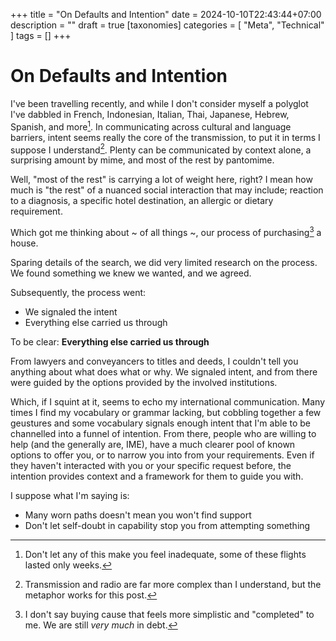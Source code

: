 +++
title = "On Defaults and Intention"
date = 2024-10-10T22:43:44+07:00
description = ""
draft = true
[taxonomies]
categories = [ "Meta", "Technical" ]
tags = []
+++

# On Defaults and Intention

I've been travelling recently, and while I don't consider myself a polyglot I've dabbled in French, Indonesian, Italian, Thai, Japanese, Hebrew, Spanish, and more[^1].
In communicating across cultural and language barriers, intent seems really the core of the transmission, to put it in terms I suppose I understand[^2].
Plenty can be communicated by context alone, a surprising amount by mime, and most of the rest by pantomime.

Well, "most of the rest" is carrying a lot of weight here, right?
I mean how much is "the rest" of a nuanced social interaction that may include; reaction to a diagnosis, a specific hotel destination, an allergic or dietary requirement.

Which got me thinking about ~ of all things ~, our process of purchasing[^3] a house.

Sparing details of the search, we did very limited research on the process.
We found something we knew we wanted, and we agreed.

Subsequently, the process went:

- We signaled the intent
- Everything else carried us through

To be clear: **Everything else carried us through**

From lawyers and conveyancers to titles and deeds, I couldn't tell you anything about what does what or why.
We signaled intent, and from there were guided by the options provided by the involved institutions.

Which, if I squint at it, seems to echo my international communication.
Many times I find my vocabulary or grammar lacking, but cobbling together a few geustures and some vocabulary signals enough intent that I'm able to be channelled into a funnel of intention.
From there, people who are willing to help (and the generally are, IME), have a much clearer pool of known options to offer you, or to narrow you into from your requirements.
Even if they haven't interacted with you or your specific request before, the intention provides context and a framework for them to guide you with.

I suppose what I'm saying is:

- Many worn paths doesn't mean you won't find support
- Don't let self-doubt in capability stop you from attempting something

[^1]: Don't let any of this make you feel inadequate, some of these flights lasted only weeks.
[^2]: Transmission and radio are far more complex than I understand, but the metaphor works for this post.
[^3]: I don't say buying cause that feels more simplistic and "completed" to me. We are still *very much* in debt.
